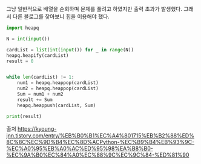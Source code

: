 그냥 일반적으로 배열을 순회하며 문제를 풀려고 하였지만 출력 초과가 발생했다. 그래서 다른 블로그를 찾아보니 힙을 이용해야 했다.
```python
import heapq

N = int(input())

cardList = list(int(input()) for _ in range(N))
heapq.heapify(cardList)
result = 0


while len(cardList) != 1:
    num1 = heapq.heappop(cardList)
    num2 = heapq.heappop(cardList)
    Sum = num1 + num2
    result += Sum
    heapq.heappush(cardList, Sum)

print(result)
```
출처
https://kyoung-jnn.tistory.com/entry/%EB%B0%B1%EC%A4%801715%EB%B2%88%ED%8C%8C%EC%9D%B4%EC%8D%ACPython-%EC%B9%B4%EB%93%9C-%EC%A0%95%EB%A0%AC%ED%95%98%EA%B8%B0-%EC%9A%B0%EC%84%A0%EC%88%9C%EC%9C%84-%ED%81%90

